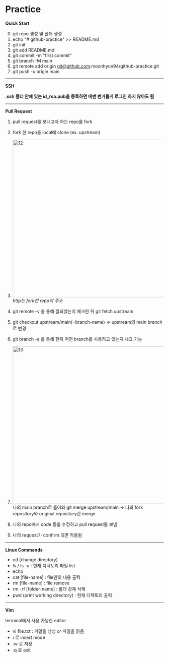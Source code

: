 # Practice

**Quick Start**

0. git repo 생성 및 폴더 생성
1. echo "# github-practice" >> README.md
2. git init
3. git add README.md
4. git commit -m "first commit"
5. git branch -M main
6. git remote add origin git@github.com:moonhyun94/github-practice.git
7. git push -u origin main

---

**SSH**

**.ssh 폴더 안에 있는 id_rsa.pub을 등록하면 매번 번거롭게 로그인 하지 않아도 됨**

---

**Pull Request**

1. pull request를 보내고자 하는 repo를 fork

2. fork 한 repo를 local에 clone (ex: upstream)

3. <img width="500" alt="12" src="https://user-images.githubusercontent.com/55631006/111112901-4beebd00-85a4-11eb-8467-208b5e62d637.PNG">  *http는 fork한 repo의 주소*

4. git remote -v 를 통해 잘되었는지 체크한 뒤 git fetch upstream

5. git checkout upstream/main(=branch-name) => upstream의 main branch로 변경

6. git branch -a 를 통해 현재 어떤 branch를 사용하고 있는지 체크 가능

7.  <img width="500" alt="13" src="https://user-images.githubusercontent.com/55631006/111114218-44c8ae80-85a6-11eb-9f22-653e15daa7fa.PNG"></img>    
나의 main branch로 돌아와 git merge upstream/main => 나의 fork repository와 original repository간 merge

9.  나의 repo에서 code 등을 수정하고 pull request를 보냄

10. 나의 request가 confirm 되면 적용됨

---

**Linux Commands**

* cd (change directory)
* ls / ls -a : 현재 디렉토리 파일 list
* echo
* cat [file-name] : file안의 내용 출력
* rm [file-name] : file remove
* rm -rf [folder-name] : 폴더 강제 삭제
* pwd (print working directory) : 현재 디렉토리 출력

---

**Vim**

terminal에서 사용 가능한 editor

* vi file.txt : 파일을 생성 or 파일을 읽음
* i 로 insert mode
* :w 로 저장
* :q 로 exit 
